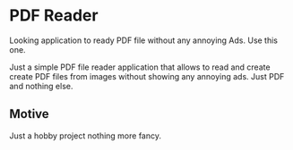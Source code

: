 # PDF Reader

Looking application to ready PDF file without any annoying Ads. Use this one. 

Just a simple PDF file reader application that allows to read and create create PDF files from images
without showing any annoying ads. Just PDF and nothing else.

## Motive

Just a hobby project nothing more fancy.